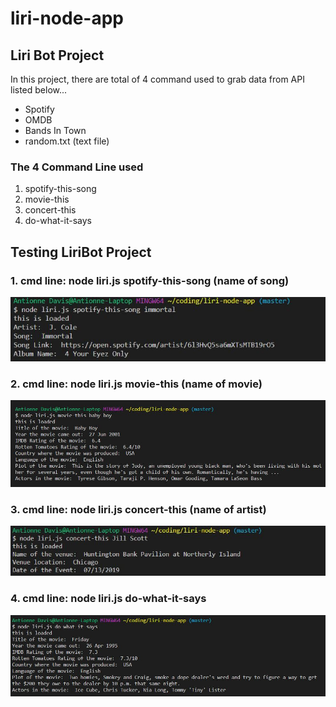 # liri-node-app

## Liri Bot Project
In this project, there are total of 4 command used to grab data from API listed below...
- Spotify
- OMDB
- Bands In Town
- random.txt (text file)
### The 4 Command Line used
1. spotify-this-song
2. movie-this
3. concert-this
4. do-what-it-says

## Testing LiriBot Project
### 1. cmd line: node liri.js spotify-this-song (name of song)

![alt text](./spotify-screenshot.jpg)

### 2. cmd line: node liri.js movie-this (name of movie)

![alt text](./movie-this-screenshot.jpg)

### 3. cmd line: node liri.js concert-this (name of artist)

![alt text](./concert-this-screenshot.jpg)

### 4. cmd line: node liri.js do-what-it-says 

![alt text](./do-what-it-says-screenshot.jpg)

